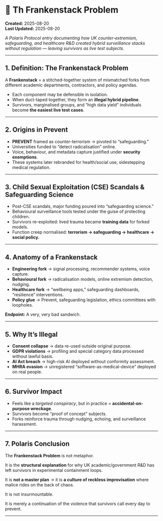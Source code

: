 # 🧠 Th Frankenstack Problem  
**Created:** 2025-08-20  
**Last Updated:** 2025-08-20  

*A Polaris Protocol entry documenting how UK counter-extremism, safeguarding, and healthcare R&D created hybrid surveillance stacks without regulation — leaving survivors as live test subjects.*  

---

## 1. Definition: The Frankenstack Problem  
A **Frankenstack** = a stitched-together system of mismatched forks from different academic departments, contractors, and policy agendas.  

- Each component may be defensible in isolation.  
- When duct-taped together, they form an **illegal hybrid pipeline**.  
- Survivors, marginalised groups, and “high data yield” individuals become **the easiest live test cases**.  

---

## 2. Origins in Prevent  
- **PREVENT** framed as counter-terrorism → pivoted to “safeguarding.”  
- Universities funded to “detect radicalisation” online.  
- Voice, behaviour, and metadata capture justified under **security exemptions**.  
- These systems later rebranded for health/social use, sidestepping medical regulation.  

---

## 3. Child Sexual Exploitation (CSE) Scandals & Safeguarding Science  
- Post-CSE scandals, major funding poured into “safeguarding science.”  
- Behavioural surveillance tools tested under the guise of protecting children.  
- Survivors re-exploited: lived trauma became **training data** for forked models.  
- Function creep normalised: **terrorism → safeguarding → healthcare → social policy.**  

---

## 4. Anatomy of a Frankenstack  
- **Engineering fork** → signal processing, recommender systems, voice capture.  
- **Behavioural fork** → radicalisation models, online extremism detection, nudging.  
- **Healthcare fork** → “wellbeing apps,” safeguarding dashboards, “resilience” interventions.  
- **Policy glue** → Prevent, safeguarding legislation, ethics committees with loopholes.  

**Endpoint:** A very, very bad sandwich.  

---

## 5. Why It’s Illegal  
- **Consent collapse** → data re-used outside original purpose.  
- **GDPR violations** → profiling and special category data processed without lawful basis.  
- **AI Act breach** → high-risk AI deployed without conformity assessment.  
- **MHRA evasion** → unregistered “software-as-medical-device” deployed on real people.  

---

## 6. Survivor Impact  
- Feels like a *targeted conspiracy*, but in practice = **accidental-on-purpose wreckage**.  
- Survivors become “proof of concept” subjects.  
- Forks reinforce trauma through nudging, echoing, and surveillance harassment.  

---

## 7. Polaris Conclusion  
The **Frankenstack Problem** is not metaphor.  

It is the **structural explanation** for why UK academic/government R&D has left survivors in experimental containment loops.  

It is **not a master plan** → it is **a culture of reckless improvisation** where malice rides on the back of chaos.

It is not insurmountable.

It is merely a continuation of the violence that survivors call every day to prevent.

---
